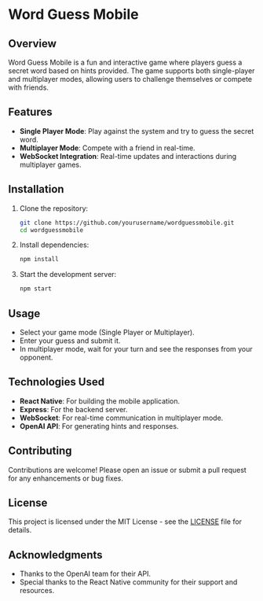 # Word Guess Mobile

## Overview

Word Guess Mobile is a fun and interactive game where players guess a secret word based on hints provided. The game supports both single-player and multiplayer modes, allowing users to challenge themselves or compete with friends.

## Features

- **Single Player Mode**: Play against the system and try to guess the secret word.
- **Multiplayer Mode**: Compete with a friend in real-time.
- **WebSocket Integration**: Real-time updates and interactions during multiplayer games.

## Installation

1. Clone the repository:

   ```bash
   git clone https://github.com/yourusername/wordguessmobile.git
   cd wordguessmobile
   ```

2. Install dependencies:

   ```bash
   npm install
   ```

3. Start the development server:
   ```bash
   npm start
   ```

## Usage

- Select your game mode (Single Player or Multiplayer).
- Enter your guess and submit it.
- In multiplayer mode, wait for your turn and see the responses from your opponent.

## Technologies Used

- **React Native**: For building the mobile application.
- **Express**: For the backend server.
- **WebSocket**: For real-time communication in multiplayer mode.
- **OpenAI API**: For generating hints and responses.

## Contributing

Contributions are welcome! Please open an issue or submit a pull request for any enhancements or bug fixes.

## License

This project is licensed under the MIT License - see the [LICENSE](LICENSE) file for details.

## Acknowledgments

- Thanks to the OpenAI team for their API.
- Special thanks to the React Native community for their support and resources.
